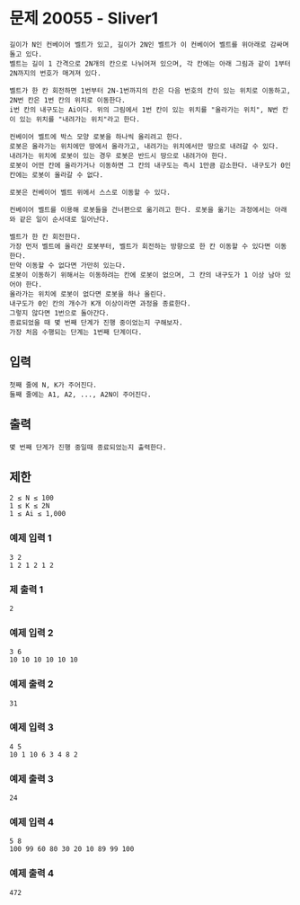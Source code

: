 # 문제 20055 - Sliver1
    길이가 N인 컨베이어 벨트가 있고, 길이가 2N인 벨트가 이 컨베이어 벨트를 위아래로 감싸며 돌고 있다.
    벨트는 길이 1 간격으로 2N개의 칸으로 나뉘어져 있으며, 각 칸에는 아래 그림과 같이 1부터 2N까지의 번호가 매겨져 있다.
    
    벨트가 한 칸 회전하면 1번부터 2N-1번까지의 칸은 다음 번호의 칸이 있는 위치로 이동하고, 2N번 칸은 1번 칸의 위치로 이동한다. 
    i번 칸의 내구도는 Ai이다. 위의 그림에서 1번 칸이 있는 위치를 "올라가는 위치", N번 칸이 있는 위치를 "내려가는 위치"라고 한다.
    
    컨베이어 벨트에 박스 모양 로봇을 하나씩 올리려고 한다. 
    로봇은 올라가는 위치에만 땅에서 올라가고, 내려가는 위치에서만 땅으로 내려갈 수 있다. 
    내려가는 위치에 로봇이 있는 경우 로봇은 반드시 땅으로 내려가야 한다. 
    로봇이 어떤 칸에 올라가거나 이동하면 그 칸의 내구도는 즉시 1만큼 감소한다. 내구도가 0인 칸에는 로봇이 올라갈 수 없다.
    
    로봇은 컨베이어 벨트 위에서 스스로 이동할 수 있다.
    
    컨베이어 벨트를 이용해 로봇들을 건너편으로 옮기려고 한다. 로봇을 옮기는 과정에서는 아래와 같은 일이 순서대로 일어난다.
    
    벨트가 한 칸 회전한다.
    가장 먼저 벨트에 올라간 로봇부터, 벨트가 회전하는 방향으로 한 칸 이동할 수 있다면 이동한다. 
    만약 이동할 수 없다면 가만히 있는다.
    로봇이 이동하기 위해서는 이동하려는 칸에 로봇이 없으며, 그 칸의 내구도가 1 이상 남아 있어야 한다.
    올라가는 위치에 로봇이 없다면 로봇을 하나 올린다.
    내구도가 0인 칸의 개수가 K개 이상이라면 과정을 종료한다. 
    그렇지 않다면 1번으로 돌아간다.
    종료되었을 때 몇 번째 단계가 진행 중이었는지 구해보자. 
    가장 처음 수행되는 단계는 1번째 단계이다.

## 입력
    첫째 줄에 N, K가 주어진다. 
    둘째 줄에는 A1, A2, ..., A2N이 주어진다.

## 출력
    몇 번째 단계가 진행 중일때 종료되었는지 출력한다.

## 제한
    2 ≤ N ≤ 100
    1 ≤ K ≤ 2N
    1 ≤ Ai ≤ 1,000

### 예제 입력 1
    3 2
    1 2 1 2 1 2
### 제 출력 1
    2
### 예제 입력 2
    3 6
    10 10 10 10 10 10
### 예제 출력 2
    31
### 예제 입력 3
    4 5
    10 1 10 6 3 4 8 2
### 예제 출력 3
    24
### 예제 입력 4
    5 8
    100 99 60 80 30 20 10 89 99 100
### 예제 출력 4
    472